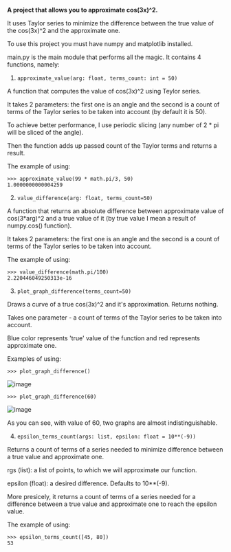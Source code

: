 **A project that allows you to approximate cos(3x)^2.**

It uses Taylor series to minimize the difference between the true value of the cos(3x)^2 and the approximate one.

To use this project you must have numpy and matplotlib installed.

main.py is the main module that performs all the magic. It contains 4 functions, namely:

1. ```approximate_value(arg: float, terms_count: int = 50)```

A function that computes the value of cos(3x)^2 using Teylor series.

It takes 2 parameters: the first one is an angle and the second is a count of terms of the Taylor series to be taken into account (by default it is 50).

To achieve better performance, I use periodic slicing (any number of 2 * pi will be sliced of the angle).

Then the function adds up passed count of the Taylor terms and returns a result.

The example of using:

```
>>> approximate_value(99 * math.pi/3, 50)
1.0000000000004259
```

2. ```value_difference(arg: float, terms_count=50)```

A function that returns an absolute difference between approximate value of cos(3*arg)^2 and a true value of it (by true value I mean a result of numpy.cos() function).

It takes 2 parameters: the first one is an angle and the second is a count of terms of the Taylor series to be taken into account.

The example of using:

```
>>> value_difference(math.pi/100)
2.220446049250313e-16
```

3. ```plot_graph_difference(terms_count=50)```

Draws a curve of a true cos(3x)^2 and it's approximation. Returns nothing.

Takes one parameter - a count of terms of the Taylor series to be taken into account.

Blue color represents 'true' value of the function and red represents approximate one.

Examples of using:

```
>>> plot_graph_difference()
```

![image](https://user-images.githubusercontent.com/91615650/154822076-e0d69796-f945-47fd-831a-ea129e349eac.png)

```
>>> plot_graph_difference(60)
```

![image](https://user-images.githubusercontent.com/91615650/154822106-7e3d10a9-0f8e-4906-ad5e-cd1ba1f0ce23.png)

As you can see, with value of 60, two graphs are almost indistinguishable.

4. ```epsilon_terms_count(args: list, epsilon: float = 10**(-9))```

Returns a count of terms of a series needed to minimize difference between a true value and approximate one.

rgs (list): a list of points, to which we will approximate our function.

epsilon (float): a desired difference. Defaults to 10**(-9).

More presicely, it returns a count of terms of a series needed for a difference between a true value and approximate one to reach the epsilon value.

The example of using:

```
>>> epsilon_terms_count([45, 80])
53
```
